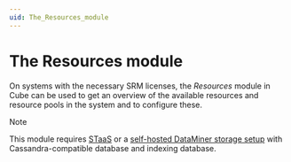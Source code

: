```yaml
---
uid: The_Resources_module
---
```


# The Resources module

On systems with the necessary SRM licenses, the *Resources* module in Cube can be used to get an overview of the available resources and resource pools in the system and to configure these.

> [!NOTE]
> This module requires [STaaS](xref:STaaS) or a [self-hosted DataMiner storage setup](xref:Supported_system_data_storage_architectures) with Cassandra-compatible database and indexing database.
